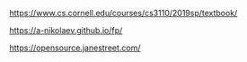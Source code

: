https://www.cs.cornell.edu/courses/cs3110/2019sp/textbook/

https://a-nikolaev.github.io/fp/

https://opensource.janestreet.com/
